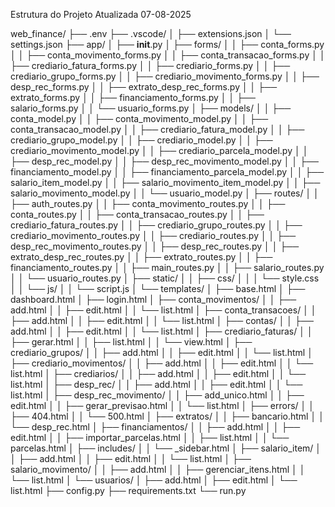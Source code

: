 Estrutura do Projeto Atualizada
07-08-2025


web_finance/
├── .env
├── .vscode/
│   ├── extensions.json
│   └── settings.json
├── app/
│   ├── __init__.py
│   ├── forms/
│   │   ├── conta_forms.py
│   │   ├── conta_movimento_forms.py
│   │   ├── conta_transacao_forms.py
│   │   ├── crediario_fatura_forms.py
│   │   ├── crediario_forms.py
│   │   ├── crediario_grupo_forms.py
│   │   ├── crediario_movimento_forms.py
│   │   ├── desp_rec_forms.py
│   │   ├── extrato_desp_rec_forms.py
│   │   ├── extrato_forms.py
│   │   ├── financiamento_forms.py
│   │   ├── salario_forms.py
│   │   └── usuario_forms.py
│   ├── models/
│   │   ├── conta_model.py
│   │   ├── conta_movimento_model.py
│   │   ├── conta_transacao_model.py
│   │   ├── crediario_fatura_model.py
│   │   ├── crediario_grupo_model.py
│   │   ├── crediario_model.py
│   │   ├── crediario_movimento_model.py
│   │   ├── crediario_parcela_model.py
│   │   ├── desp_rec_model.py
│   │   ├── desp_rec_movimento_model.py
│   │   ├── financiamento_model.py
│   │   ├── financiamento_parcela_model.py
│   │   ├── salario_item_model.py
│   │   ├── salario_movimento_item_model.py
│   │   ├── salario_movimento_model.py
│   │   └── usuario_model.py
│   ├── routes/
│   │   ├── auth_routes.py
│   │   ├── conta_movimento_routes.py
│   │   ├── conta_routes.py
│   │   ├── conta_transacao_routes.py
│   │   ├── crediario_fatura_routes.py
│   │   ├── crediario_grupo_routes.py
│   │   ├── crediario_movimento_routes.py
│   │   ├── crediario_routes.py
│   │   ├── desp_rec_movimento_routes.py
│   │   ├── desp_rec_routes.py
│   │   ├── extrato_desp_rec_routes.py
│   │   ├── extrato_routes.py
│   │   ├── financiamento_routes.py
│   │   ├── main_routes.py
│   │   ├── salario_routes.py
│   │   └── usuario_routes.py
│   ├── static/
│   │   ├── css/
│   │   │   └── style.css
│   │   └── js/
│   │       └── script.js
│   └── templates/
│       ├── base.html
│       ├── dashboard.html
│       ├── login.html
│       ├── conta_movimentos/
│       │   ├── add.html
│       │   ├── edit.html
│       │   └── list.html
│       ├── conta_transacoes/
│       │   ├── add.html
│       │   ├── edit.html
│       │   └── list.html
│       ├── contas/
│       │   ├── add.html
│       │   ├── edit.html
│       │   └── list.html
│       ├── crediario_faturas/
│       │   ├── gerar.html
│       │   ├── list.html
│       │   └── view.html
│       ├── crediario_grupos/
│       │   ├── add.html
│       │   ├── edit.html
│       │   └── list.html
│       ├── crediario_movimentos/
│       │   ├── add.html
│       │   ├── edit.html
│       │   └── list.html
│       ├── crediarios/
│       │   ├── add.html
│       │   ├── edit.html
│       │   └── list.html
│       ├── desp_rec/
│       │   ├── add.html
│       │   ├── edit.html
│       │   └── list.html
│       ├── desp_rec_movimento/
│       │   ├── add_unico.html
│       │   ├── edit.html
│       │   ├── gerar_previsao.html
│       │   └── list.html
│       ├── errors/
│       │   ├── 404.html
│       │   └── 500.html
│       ├── extratos/
│       │   ├── bancario.html
│       │   └── desp_rec.html
│       ├── financiamentos/
│       │   ├── add.html
│       │   ├── edit.html
│       │   ├── importar_parcelas.html
│       │   ├── list.html
│       │   └── parcelas.html
│       ├── includes/
│       │   └── _sidebar.html
│       ├── salario_item/
│       │   ├── add.html
│       │   ├── edit.html
│       │   └── list.html
│       ├── salario_movimento/
│       │   ├── add.html
│       │   ├── gerenciar_itens.html
│       │   └── list.html
│       └── usuarios/
│           ├── add.html
│           ├── edit.html
│           └── list.html
├── config.py
├── requirements.txt
└── run.py
